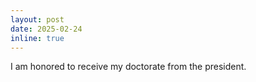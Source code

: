 ```yaml
---
layout: post
date: 2025-02-24
inline: true
---
```


I am honored to receive my doctorate from the president.

